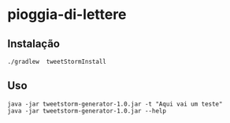# pioggia-di-lettere

## Instalação

```
./gradlew  tweetStormInstall
```

## Uso

```
java -jar tweetstorm-generator-1.0.jar -t "Aqui vai um teste"
java -jar tweetstorm-generator-1.0.jar --help
```


